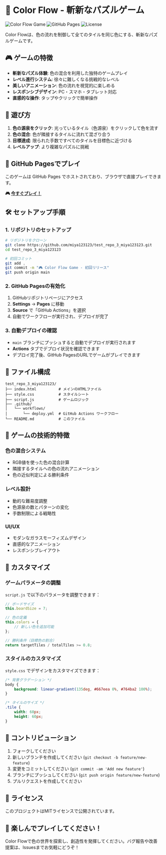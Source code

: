 # 🌈 Color Flow - 斬新なパズルゲーム

![Color Flow Game](https://img.shields.io/badge/Game-Color%20Flow-rainbow?style=for-the-badge)
![GitHub Pages](https://img.shields.io/badge/GitHub-Pages-blue?style=for-the-badge&logo=github)
![License](https://img.shields.io/badge/License-MIT-green?style=for-the-badge)

Color Flowは、色の流れを制御して全てのタイルを同じ色にする、斬新なパズルゲームです。

## 🎮 ゲームの特徴

- **斬新なパズル体験**: 色の混合を利用した独特のゲームプレイ
- **レベル進行システム**: 徐々に難しくなる挑戦的なレベル
- **美しいアニメーション**: 色の流れを視覚的に楽しめる
- **レスポンシブデザイン**: PC・スマホ・タブレット対応
- **直感的な操作**: タップやクリックで簡単操作

## 🎯 遊び方

1. **色の源泉をクリック**: 光っているタイル（色源泉）をクリックして色を流す
2. **色の混合**: 色が隣接するタイルに流れて混ざり合う
3. **目標達成**: 限られた手数ですべてのタイルを目標色に近づける
4. **レベルアップ**: より複雑なパズルに挑戦

## 🚀 GitHub Pagesでプレイ

このゲームは GitHub Pages でホストされており、ブラウザで直接プレイできます。

**🎮 [今すぐプレイ！](https://miya123123.github.io/test_repo_3_miya123123/)**

## 🛠️ セットアップ手順

### 1. リポジトリのセットアップ

```bash
# リポジトリをクローン
git clone https://github.com/miya123123/test_repo_3_miya123123.git
cd test_repo_3_miya123123

# 初回コミット
git add .
git commit -m "🎮 Color Flow Game - 初回リリース"
git push origin main
```

### 2. GitHub Pagesの有効化

1. GitHubリポジトリページにアクセス
2. **Settings** → **Pages** に移動
3. **Source** で「GitHub Actions」を選択
4. 自動でワークフローが実行され、デプロイが完了

### 3. 自動デプロイの確認

- `main` ブランチにプッシュすると自動でデプロイが実行されます
- **Actions** タブでデプロイ状況を確認できます
- デプロイ完了後、GitHub PagesのURLでゲームがプレイできます

## 📁 ファイル構成

```
test_repo_3_miya123123/
├── index.html          # メインのHTMLファイル
├── style.css           # スタイルシート
├── script.js           # ゲームロジック
├── .github/
│   └── workflows/
│       └── deploy.yml  # GitHub Actions ワークフロー
└── README.md           # このファイル
```

## 🎨 ゲームの技術的特徴

### 色の混合システム
- RGB値を使った色の混合計算
- 隣接するタイルへの色の流れアニメーション
- 色の近似判定による勝利条件

### レベル設計
- 動的な難易度調整
- 色源泉の数とパターンの変化
- 手数制限による戦略性

### UI/UX
- モダンなガラスモーフィズムデザイン
- 直感的なアニメーション
- レスポンシブレイアウト

## 🔧 カスタマイズ

### ゲームパラメータの調整

`script.js` で以下のパラメータを調整できます：

```javascript
// ボードサイズ
this.boardSize = 7;

// 色の定義
this.colors = {
    // 新しい色を追加可能
};

// 勝利条件（目標色の割合）
return targetTiles / totalTiles >= 0.8;
```

### スタイルのカスタマイズ

`style.css` でデザインをカスタマイズできます：

```css
/* 背景グラデーション */
body {
    background: linear-gradient(135deg, #667eea 0%, #764ba2 100%);
}

/* タイルのサイズ */
.tile {
    width: 60px;
    height: 60px;
}
```

## 🤝 コントリビューション

1. フォークしてください
2. 新しいブランチを作成してください (`git checkout -b feature/new-feature`)
3. 変更をコミットしてください (`git commit -am 'Add new feature'`)
4. ブランチにプッシュしてください (`git push origin feature/new-feature`)
5. プルリクエストを作成してください

## 📄 ライセンス

このプロジェクトはMITライセンスで公開されています。

## 🎉 楽しんでプレイしてください！

Color Flowで色の世界を探索し、創造性を発揮してください。バグ報告や改善提案は、Issuesまでお気軽にどうぞ！